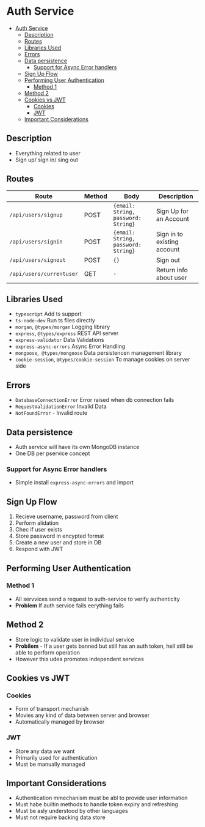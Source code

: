 # Auth Service

- [Auth Service](#auth-service)
  - [Description](#description)
  - [Routes](#routes)
  - [Libraries Used](#libraries-used)
  - [Errors](#errors)
  - [Data persistence](#data-persistence)
    - [Support for Async Error  handlers](#support-for-async-error-handlers)
  - [Sign Up Flow](#sign-up-flow)
  - [Performing User Authentication](#performing-user-authentication)
    - [Method 1](#method-1)
  - [Method 2](#method-2)
  - [Cookies vs JWT](#cookies-vs-jwt)
    - [Cookies](#cookies)
    - [JWT](#jwt)
  - [Important Considerations](#important-considerations)

## Description

- Everything related to user
- Sign up/ sign in/ sing out

## Routes

| Route                    | Method | Body                                | Description                 |
| ------------------------ | ------ | ----------------------------------- | --------------------------- |
| `/api/users/signup`      | POST   | `{email: String, password: String}` | Sign Up for an Account      |
| `/api/users/signin`      | POST   | `{email: String, password: String}` | Sign in to existing account |
| `/api/users/signout`     | POST   | `{} `                               | Sign out                    |
| `/api/users/currentuser` | GET    | `-`                                 | Return info about user      |

## Libraries Used

- `typescript` Add ts support
- `ts-node-dev` Run ts files directly
- `morgan`, `@types/morgan` Logging library
- `express`, `@types/express` REST API server
- `express-validator` Data Validations
- `express-async-errors` Async Error Handling
- `mongoose`,` @types/mongoose` Data persistencen management library
- `cookie-session`, `@types/cookie-session` To manage cookies on server side

## Errors

- `DatabaseConnectionError` Error raised when db connection fails
- `RequestValidationError` Invalid Data
- `NotFoundError` - Invalid route

## Data persistence

- Auth service will have its own MongoDB instance
- One DB per pservice concept

### Support for Async Error  handlers
- Simple install `express-async-errors` and import

## Sign Up Flow

1. Recieve username, password from client
2. Perform alidation
3. Chec if user exists
4. Store password in encypted format
5. Create a new user and store in DB
6. Respond with JWT

## Performing User Authentication

### Method 1

- All servvices send a request to auth-service to verify authenticity
- **Problem** If auth service fails eerything fails

## Method 2

- Store logic to validate user in individual service
- **Probilem** - If a user gets banned but still has an auth token, hell still be able to perform operation
- However this udea promotes independent services

## Cookies vs JWT

### Cookies

- Form of transport mechanish
- Movies any kind of data between server and browser
- Automatically managed by browser

### JWT

- Store any data we want
- Primarily used for authentication
- Must be manually managed

## Important Considerations

- Authentication mmechanism must be abl to provide user information
- Must habe builtin methods to handle token expiry and refreshing
- Must be asly understood by other languages
- Must not require backing data store
